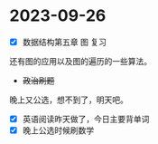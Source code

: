 # 2023-09-26

* [X] 数据结构第五章 图 复习

还有图的应用以及图的遍历的一些算法。

* ~~政治刷题~~

晚上又公选，想不到了，明天吧。

* [X] 英语阅读昨天做了，今日主要背单词
* [X] 晚上公选时候刷数学
